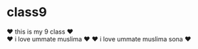 # class9
&hearts; this is my 9 class &hearts; <br>
&hearts; i love ummate muslima &hearts;
&hearts; i love ummate muslima sona &hearts; 